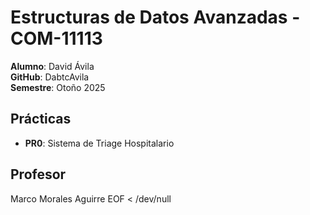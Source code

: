 # Estructuras de Datos Avanzadas - COM-11113

**Alumno**: David Ávila  
**GitHub**: DabtcAvila  
**Semestre**: Otoño 2025

## Prácticas
- **PR0**: Sistema de Triage Hospitalario

## Profesor
Marco Morales Aguirre
EOF < /dev/null